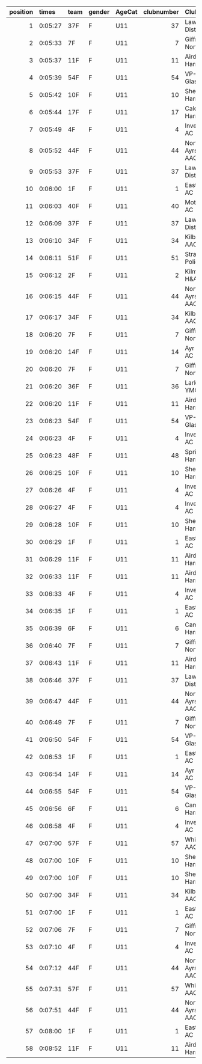|   position | times   | team   | gender   | AgeCat   |   clubnumber | Club name             | Website                               |   finishPosition |
|-----------:|:--------|:-------|:---------|:---------|-------------:|:----------------------|:--------------------------------------|-----------------:|
|          1 | 0:05:27 | 37F    | F        | U11      |           37 | Law & District AAC    | http://www.lawaac.co.uk/              |                1 |
|          2 | 0:05:33 | 7F     | F        | U11      |            7 | Giffnock North AC     | https://www.giffnocknorth.co.uk/      |                2 |
|          3 | 0:05:37 | 11F    | F        | U11      |           11 | Airdrie Harriers      | http://airdrieharriers.org/           |                3 |
|          4 | 0:05:39 | 54F    | F        | U11      |           54 | VP-Glasgow            | https://www.vp-glasgow.com            |                4 |
|          5 | 0:05:42 | 10F    | F        | U11      |           10 | Shettleston Harriers  | http://shettlestonharriers.org.uk/    |                5 |
|          6 | 0:05:44 | 17F    | F        | U11      |           17 | Calderglen Harriers   | http://www.calderglenharriers.org.uk/ |                6 |
|          7 | 0:05:49 | 4F     | F        | U11      |            4 | Inverclyde AC         | https://www.inverclydeac.org/         |                7 |
|          8 | 0:05:52 | 44F    | F        | U11      |           44 | North Ayrshire AAC    | https://naathletics.co.uk/            |                8 |
|          9 | 0:05:53 | 37F    | F        | U11      |           37 | Law & District AAC    | http://www.lawaac.co.uk/              |                9 |
|         10 | 0:06:00 | 1F     | F        | U11      |            1 | East Kilbride AC      | http://www.ekac.org.uk/               |               10 |
|         11 | 0:06:03 | 40F    | F        | U11      |           40 | Motherwell AC         | https://motherwellac.com/             |               11 |
|         12 | 0:06:09 | 37F    | F        | U11      |           37 | Law & District AAC    | http://www.lawaac.co.uk/              |               12 |
|         13 | 0:06:10 | 34F    | F        | U11      |           34 | Kilbarchan AAC        | https://kilbarchanaac.org.uk/         |               13 |
|         14 | 0:06:11 | 51F    | F        | U11      |           51 | Strathclyde Police AC | nan                                   |               14 |
|         15 | 0:06:12 | 2F     | F        | U11      |            2 | Kilmarnock H&AC       | http://www.kilmarnockharriers.com/    |               15 |
|         16 | 0:06:15 | 44F    | F        | U11      |           44 | North Ayrshire AAC    | https://naathletics.co.uk/            |               16 |
|         17 | 0:06:17 | 34F    | F        | U11      |           34 | Kilbarchan AAC        | https://kilbarchanaac.org.uk/         |               17 |
|         18 | 0:06:20 | 7F     | F        | U11      |            7 | Giffnock North AC     | https://www.giffnocknorth.co.uk/      |               18 |
|         19 | 0:06:20 | 14F    | F        | U11      |           14 | Ayr Seaforth AC       | https://www.ayrseaforth.co.uk/        |               19 |
|         20 | 0:06:20 | 7F     | F        | U11      |            7 | Giffnock North AC     | https://www.giffnocknorth.co.uk/      |               20 |
|         21 | 0:06:20 | 36F    | F        | U11      |           36 | Larkhall YMCA         | https://www.larkhallymcaharriers.org  |               21 |
|         22 | 0:06:20 | 11F    | F        | U11      |           11 | Airdrie Harriers      | http://airdrieharriers.org/           |               22 |
|         23 | 0:06:23 | 54F    | F        | U11      |           54 | VP-Glasgow            | https://www.vp-glasgow.com            |               23 |
|         24 | 0:06:23 | 4F     | F        | U11      |            4 | Inverclyde AC         | https://www.inverclydeac.org/         |               24 |
|         25 | 0:06:23 | 48F    | F        | U11      |           48 | Springburn Harriers   | https://www.springburnharriers.co.uk/ |               25 |
|         26 | 0:06:25 | 10F    | F        | U11      |           10 | Shettleston Harriers  | http://shettlestonharriers.org.uk/    |               26 |
|         27 | 0:06:26 | 4F     | F        | U11      |            4 | Inverclyde AC         | https://www.inverclydeac.org/         |               27 |
|         28 | 0:06:27 | 4F     | F        | U11      |            4 | Inverclyde AC         | https://www.inverclydeac.org/         |               28 |
|         29 | 0:06:28 | 10F    | F        | U11      |           10 | Shettleston Harriers  | http://shettlestonharriers.org.uk/    |               29 |
|         30 | 0:06:29 | 1F     | F        | U11      |            1 | East Kilbride AC      | http://www.ekac.org.uk/               |               30 |
|         31 | 0:06:29 | 11F    | F        | U11      |           11 | Airdrie Harriers      | http://airdrieharriers.org/           |               31 |
|         32 | 0:06:33 | 11F    | F        | U11      |           11 | Airdrie Harriers      | http://airdrieharriers.org/           |               32 |
|         33 | 0:06:33 | 4F     | F        | U11      |            4 | Inverclyde AC         | https://www.inverclydeac.org/         |               33 |
|         34 | 0:06:35 | 1F     | F        | U11      |            1 | East Kilbride AC      | http://www.ekac.org.uk/               |               34 |
|         35 | 0:06:39 | 6F     | F        | U11      |            6 | Cambuslang Harriers   | https://cambuslangharriers.org/       |               35 |
|         36 | 0:06:40 | 7F     | F        | U11      |            7 | Giffnock North AC     | https://www.giffnocknorth.co.uk/      |               36 |
|         37 | 0:06:43 | 11F    | F        | U11      |           11 | Airdrie Harriers      | http://airdrieharriers.org/           |               37 |
|         38 | 0:06:46 | 37F    | F        | U11      |           37 | Law & District AAC    | http://www.lawaac.co.uk/              |               38 |
|         39 | 0:06:47 | 44F    | F        | U11      |           44 | North Ayrshire AAC    | https://naathletics.co.uk/            |               39 |
|         40 | 0:06:49 | 7F     | F        | U11      |            7 | Giffnock North AC     | https://www.giffnocknorth.co.uk/      |               40 |
|         41 | 0:06:50 | 54F    | F        | U11      |           54 | VP-Glasgow            | https://www.vp-glasgow.com            |               41 |
|         42 | 0:06:53 | 1F     | F        | U11      |            1 | East Kilbride AC      | http://www.ekac.org.uk/               |               42 |
|         43 | 0:06:54 | 14F    | F        | U11      |           14 | Ayr Seaforth AC       | https://www.ayrseaforth.co.uk/        |               43 |
|         44 | 0:06:55 | 54F    | F        | U11      |           54 | VP-Glasgow            | https://www.vp-glasgow.com            |               44 |
|         45 | 0:06:56 | 6F     | F        | U11      |            6 | Cambuslang Harriers   | https://cambuslangharriers.org/       |               45 |
|         46 | 0:06:58 | 4F     | F        | U11      |            4 | Inverclyde AC         | https://www.inverclydeac.org/         |               46 |
|         47 | 0:07:00 | 57F    | F        | U11      |           57 | Whitemoss AAC         | https://whitemossaac.co.uk/           |               47 |
|         48 | 0:07:00 | 10F    | F        | U11      |           10 | Shettleston Harriers  | http://shettlestonharriers.org.uk/    |               48 |
|         49 | 0:07:00 | 10F    | F        | U11      |           10 | Shettleston Harriers  | http://shettlestonharriers.org.uk/    |               49 |
|         50 | 0:07:00 | 34F    | F        | U11      |           34 | Kilbarchan AAC        | https://kilbarchanaac.org.uk/         |               50 |
|         51 | 0:07:00 | 1F     | F        | U11      |            1 | East Kilbride AC      | http://www.ekac.org.uk/               |               51 |
|         52 | 0:07:06 | 7F     | F        | U11      |            7 | Giffnock North AC     | https://www.giffnocknorth.co.uk/      |               52 |
|         53 | 0:07:10 | 4F     | F        | U11      |            4 | Inverclyde AC         | https://www.inverclydeac.org/         |               53 |
|         54 | 0:07:12 | 44F    | F        | U11      |           44 | North Ayrshire AAC    | https://naathletics.co.uk/            |               54 |
|         55 | 0:07:31 | 57F    | F        | U11      |           57 | Whitemoss AAC         | https://whitemossaac.co.uk/           |               55 |
|         56 | 0:07:51 | 44F    | F        | U11      |           44 | North Ayrshire AAC    | https://naathletics.co.uk/            |               56 |
|         57 | 0:08:00 | 1F     | F        | U11      |            1 | East Kilbride AC      | http://www.ekac.org.uk/               |               57 |
|         58 | 0:08:52 | 11F    | F        | U11      |           11 | Airdrie Harriers      | http://airdrieharriers.org/           |               58 |